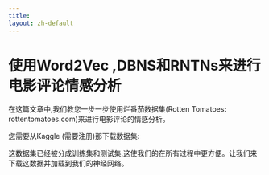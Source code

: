 ```yaml
---
title: 
layout: zh-default
---
```


# 使用Word2Vec ,DBNS和RNTNs来进行电影评论情感分析

在这篇文章中,我们教您一步一步使用烂番茄数据集(Rotten Tomatoes: rottentomatoes.com)来进行电影评论的情感分析。

您需要从Kaggle (需要注册)那下载数据集:



这数据集已经被分成训练集和测试集,这使我们的在所有过程中更方便。让我们来下载这数据并加载到我们的神经网络。


